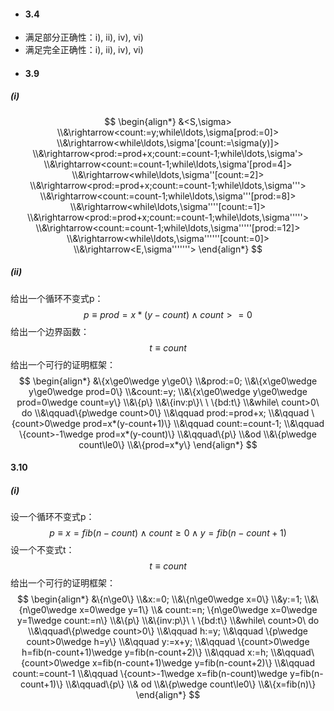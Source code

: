 - #### 3.4
- 满足部分正确性：i), ii), iv), vi)
- 满足完全正确性：i), ii), iv), vi)
- #### 3.9
##### (i)

$$
\begin{align*}
&<S,\sigma>
\\&\rightarrow<count:=y;while\ldots,\sigma[prod:=0]>
\\&\rightarrow<while\ldots,\sigma'[count:=\sigma(y)]>
\\&\rightarrow<prod:=prod+x;count:=count-1;while\ldots,\sigma'>
\\&\rightarrow<count:=count-1;while\ldots,\sigma'[prod=4]>
\\&\rightarrow<while\ldots,\sigma''[count:=2]>
\\&\rightarrow<prod:=prod+x;count:=count-1;while\ldots,\sigma'''>
\\&\rightarrow<count:=count-1;while\ldots,\sigma'''[prod:=8]>
\\&\rightarrow<while\ldots,\sigma''''[count:=1]>
\\&\rightarrow<prod:=prod+x;count:=count-1;while\ldots,\sigma'''''>
\\&\rightarrow<count:=count-1;while\ldots,\sigma'''''[prod:=12]>
\\&\rightarrow<while\ldots,\sigma''''''[count:=0]>
\\&\rightarrow<E,\sigma'''''''>
\end{align*}
$$
##### (ii)

给出一个循环不变式p：
$$
p\equiv prod=x*(y-count)\wedge count>=0
$$
给出一个边界函数：
$$
t\equiv count
$$
给出一个可行的证明框架：
$$
\begin{align*}
&\{x\ge0\wedge y\ge0\}
\\&prod:=0;
\\&\{x\ge0\wedge y\ge0\wedge prod=0\}
\\&count:=y;
\\&\{x\ge0\wedge y\ge0\wedge prod=0\wedge count=y\}
\\&\{p\}
\\&\{inv:p\}\ \ \{bd:t\}
\\&while\ count>0\ do
\\&\qquad\{p\wedge count>0\}
\\&\qquad prod:=prod+x;
\\&\qquad \{count>0\wedge prod=x*(y-count+1)\}
\\&\qquad count:=count-1;
\\&\qquad \{count>-1\wedge prod=x*(y-count)\}
\\&\qquad\{p\}
\\&od
\\&\{p\wedge count\le0\}
\\&\{prod=x*y\}
\end{align*}
$$
#### 3.10
##### (i)

设一个循环不变式p：
$$
p\equiv x=fib(n-count)\wedge count\ge0\wedge y=fib(n-count+1)
$$
设一个不变式t：
$$
t\equiv count
$$
给出一个可行的证明框架：
$$
\begin{align*}
&\{n\ge0\}
\\&x:=0;
\\&\{n\ge0\wedge x=0\}
\\&y:=1;
\\&\{n\ge0\wedge x=0\wedge y=1\}
\\& count:=n;
\{n\ge0\wedge x=0\wedge y=1\wedge count:=n\}
\\&\{p\}
\\&\{inv:p\}\ \ \{bd:t\}
\\&while\ count>0\ do
\\&\qquad\{p\wedge count>0\}
\\&\qquad h:=y;
\\&\qquad \{p\wedge count>0\wedge h=y\}
\\&\qquad y:=x+y;
\\&\qquad \{count>0\wedge h=fib(n-count+1)\wedge y=fib(n-count+2)\}
\\&\qquad x:=h;
\\&\qquad\{count>0\wedge x=fib(n-count+1)\wedge y=fib(n-count+2)\}
\\&\qquad count:=count-1
\\&\qquad \{count>-1\wedge x=fib(n-count)\wedge y=fib(n-count+1)\}
\\&\qquad\{p\}
\\& od
\\&\{p\wedge count\le0\}
\\&\{x=fib(n)\}
\end{align*}
$$